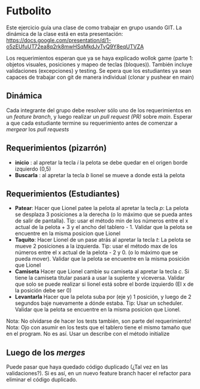 # Futbolito

Este ejercicio guía una clase de como trabajar en grupo usando GIT. La dinámica de la clase
está en esta presentación: https://docs.google.com/presentation/d/1-o5zEUfuUT72ea8q2rk8mwHSqMkdJvTyQ9Y8eqUTVZA


Los requerimientos esperan que ya se haya explicado wollok game (parte 1: objetos visuales, posiciones y mapeo de teclas (bloques)). También incluye validaciones (excepciones) y testing.
Se epera que los estudiantes ya sean capaces de trabajar con git de manera individual (clonar y pushear en main)


## Dinámica

Cada integrante del grupo debe resolver sólo uno de los requerimientos en un 
*feature branch*, y luego realizar un *pull request (PR)* sobre *main*. Esperar a que 
cada estudiante termine su requerimiento antes de comenzar a *mergear* los *pull requests*

## Requerimientos (pizarrón)

- **inicio** : al apretar la tecla *i* la pelota se debe quedar en el origen borde izquierdo (0,5)
- **Buscarla** : al apretar la tecla *b* lionel se mueve a donde está la pelota


## Requerimientos (Estudiantes)
- **Patear**: Hacer que Lionel patee la pelota al apretar la tecla *p*: La pelota se desplaza 3 posiciones
 a la derecha (o lo máximo que se pueda antes de salir de pantalla). Tip: usar el método min de los números entre el x actual de la pelota + 3 y el ancho del tablero - 1.
Validar que la pelota se encuentre en la misma posicion que Lionel
- **Taquito**: Hacer Lionel de un pase atrás al apretar la tecla *t*: La pelota se mueve 2 posiciones a la izquierda. Tip: usar el método max de los números entre el x actual de la pelota - 2 y 0.
(o lo máximo que se pueda mover). Validar que la pelota se encuentre en la misma posición que Lionel
- **Camiseta** Hacer que Lionel cambie su camiseta al apretar la tecla *c*. Si tiene la camiseta titular pasará a 
usar la suplente y viceversa. Validar que solo se puede realizar si lionel está sobre el borde izquierdo (El x de la posición debe ser 0)
- **Levantarla** Hacer que la pelota suba por (eje y) 1 posición, y luego de 2 segundos baje nuevamente a dónde estaba. Tip: Usar un scheduler. Validar que la pelota se encuentre en la misma posicion que Lionel.

Nota: No olvidarse de hacer los tests también, son parte del requerimiento!
Nota: Ojo con asumir en los tests que el tablero tiene el mismo tamaño que en el program. No es así. 
Usar un describe con el método initialize

## Luego de los *merges* 
Puede pasar que haya quedado código duplicado (¿Tal vez en las validaciones?). Si es así, en un nuevo feature branch
hacer el refactor para eliminar el código duplicado.





   


